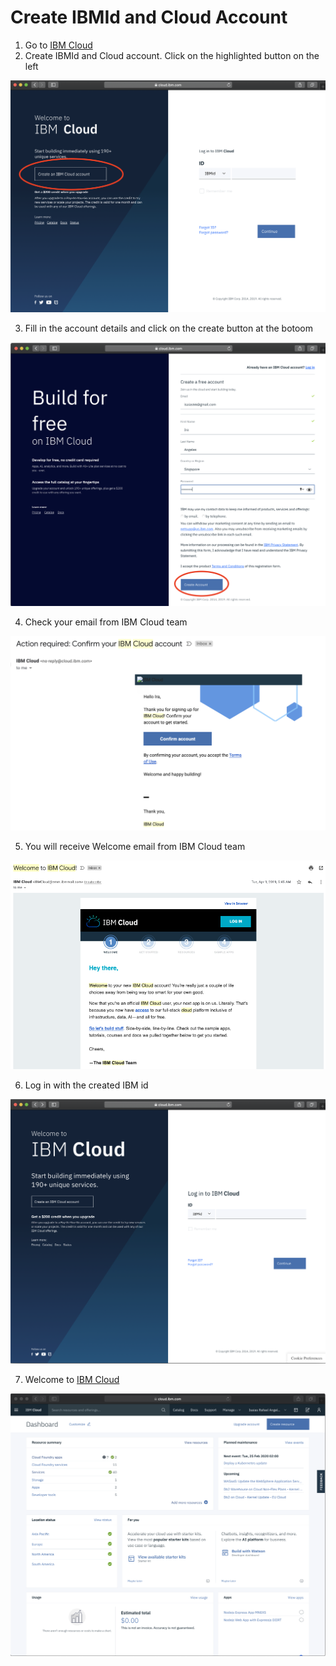 # Create IBMId and Cloud Account

1. Go to [IBM Cloud](https://cloud.ibm.com)
2. Create IBMId and Cloud account. Click on the highlighted button on the left

 ![IBM Cloud](assets/ibmcloud.png)

3. Fill in the account details and click on the create button at the botoom

 ![Create IBM Cloud account](assets/ibmcloudcreate.png)

4. Check your email from IBM Cloud team

 ![Confirm account from IBM Cloud team](assets/ibmcloudconfirm.png)

5. You will receive Welcome email from IBM Cloud team

 ![Check email frmom IBM Cloud team](assets/ibmcloudemail.png)

6. Log in with the created IBM id

 ![Log in](assets/ibmcloudsignin.png)

7. Welcome to [IBM Cloud](https://cloud.ibm.com)

 ![IBM Cloud dashboard](assets/ibmcloudwelcome.png)

